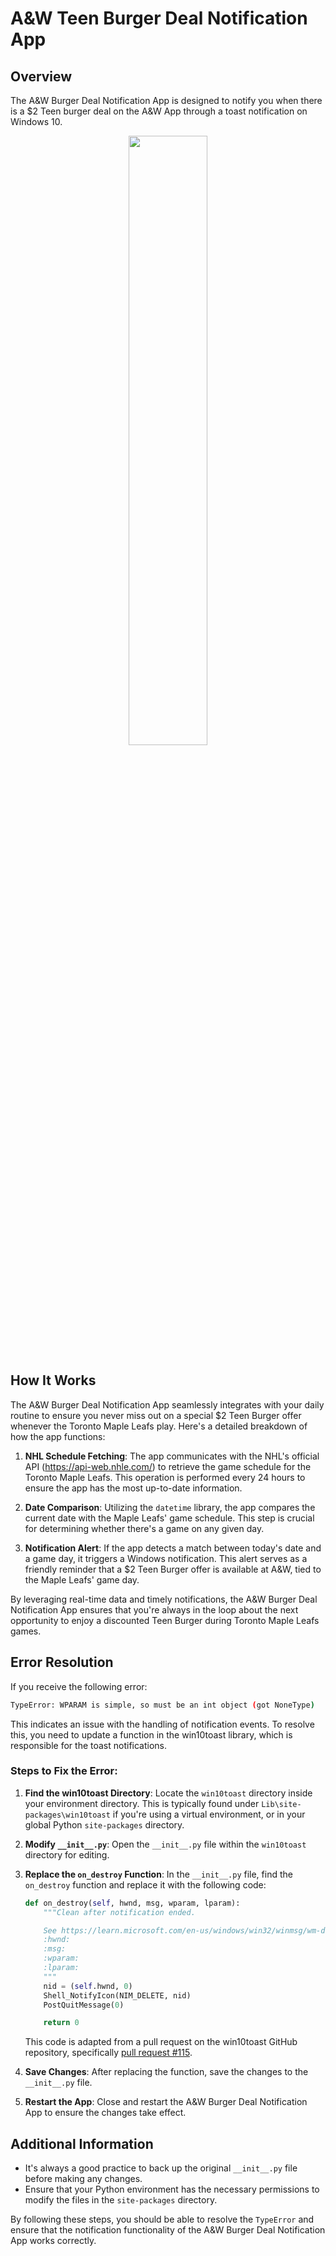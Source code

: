 # A&W Teen Burger Deal Notification App

## Overview

The A&W Burger Deal Notification App is designed to notify you when there is a $2 Teen burger deal on the A&W App through a toast notification on Windows 10. 
<p align="center">
  <img src="https://github.com/anthony-som/AW-Burger-Deal/assets/98991855/b7e4560e-6116-47e2-811c-1ac13a14375d" width="50%" height="50%">
</p>

## How It Works

The A&W Burger Deal Notification App seamlessly integrates with your daily routine to ensure you never miss out on a special $2 Teen Burger offer whenever the Toronto Maple Leafs play. Here's a detailed breakdown of how the app functions:

1. **NHL Schedule Fetching**: The app communicates with the NHL's official API (https://api-web.nhle.com/) to retrieve the game schedule for the Toronto Maple Leafs. This operation is performed every 24 hours to ensure the app has the most up-to-date information.

2. **Date Comparison**: Utilizing the `datetime` library, the app compares the current date with the Maple Leafs' game schedule. This step is crucial for determining whether there's a game on any given day.

3. **Notification Alert**: If the app detects a match between today's date and a game day, it triggers a Windows notification. This alert serves as a friendly reminder that a $2 Teen Burger offer is available at A&W, tied to the Maple Leafs' game day.

By leveraging real-time data and timely notifications, the A&W Burger Deal Notification App ensures that you're always in the loop about the next opportunity to enjoy a discounted Teen Burger during Toronto Maple Leafs games.


## Error Resolution

If you receive the following error:

```bash
TypeError: WPARAM is simple, so must be an int object (got NoneType)
```

This indicates an issue with the handling of notification events. To resolve this, you need to update a function in the win10toast library, which is responsible for the toast notifications.

### Steps to Fix the Error:

1. **Find the win10toast Directory**: Locate the `win10toast` directory inside your environment directory. This is typically found under `Lib\site-packages\win10toast` if you're using a virtual environment, or in your global Python `site-packages` directory.

2. **Modify `__init__.py`**: Open the `__init__.py` file within the `win10toast` directory for editing.

3. **Replace the `on_destroy` Function**: In the `__init__.py` file, find the `on_destroy` function and replace it with the following code:

    ```python
    def on_destroy(self, hwnd, msg, wparam, lparam):
        """Clean after notification ended.

        See https://learn.microsoft.com/en-us/windows/win32/winmsg/wm-destroy#return-value
        :hwnd:
        :msg:
        :wparam:
        :lparam:
        """
        nid = (self.hwnd, 0)
        Shell_NotifyIcon(NIM_DELETE, nid)
        PostQuitMessage(0)

        return 0
    ```

    This code is adapted from a pull request on the win10toast GitHub repository, specifically [pull request #115](https://github.com/jithurjacob/Windows-10-Toast-Notifications/pull/115/files).

4. **Save Changes**: After replacing the function, save the changes to the `__init__.py` file.

5. **Restart the App**: Close and restart the A&W Burger Deal Notification App to ensure the changes take effect.

## Additional Information

- It's always a good practice to back up the original `__init__.py` file before making any changes.
- Ensure that your Python environment has the necessary permissions to modify the files in the `site-packages` directory.

By following these steps, you should be able to resolve the `TypeError` and ensure that the notification functionality of the A&W Burger Deal Notification App works correctly.
